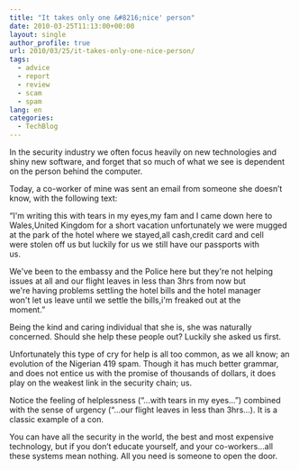 ```yaml
---
title: "It takes only one &#8216;nice' person"
date: 2010-03-25T11:13:00+00:00
layout: single
author_profile: true
url: 2010/03/25/it-takes-only-one-nice-person/
tags:
  - advice
  - report
  - review
  - scam
  - spam
lang: en
categories: 
  - TechBlog
---
```

In the security industry we often focus heavily on new technologies and shiny new software, and forget that so much of what we see is dependent on the person behind the computer.

Today, a co-worker of mine was sent an email from someone she doesn’t know, with the following text:

“I'm writing this with tears in my eyes,my fam and I came down here to  
Wales,United Kingdom for a short vacation unfortunately we were mugged  
at the park of the hotel where we stayed,all cash,credit card and cell  
were stolen off us but luckily for us we still have our passports with  
us.

We've been to the embassy and the Police here but they're not helping  
issues at all and our flight leaves in less than 3hrs from now but  
we're having problems settling the hotel bills and the hotel manager  
won't let us leave until we settle the bills,i'm freaked out at the  
moment.”

Being the kind and caring individual that she is, she was naturally concerned. Should she help these people out? Luckily she asked us first.

Unfortunately this type of cry for help is all too common, as we all know; an evolution of the Nigerian 419 spam. Though it has much better grammar, and does not entice us with the promise of thousands of dollars, it does play on the weakest link in the security chain; us.

Notice the feeling of helplessness (“…with tears in my eyes…”) combined with the sense of urgency (“…our flight leaves in less than 3hrs…). It is a classic example of a con.

You can have all the security in the world, the best and most expensive technology, but if you don’t educate yourself, and your co-workers…all these systems mean nothing. All you need is someone to open the door.